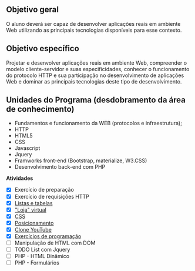 ## Objetivo geral
O aluno deverá ser capaz de desenvolver aplicações reais em ambiente Web utilizando as principais tecnologias disponíveis para esse contexto.

## Objetivo específico
Projetar e desenvolver aplicações reais em ambiente Web, compreender o modelo cliente-servidor e suas especificidades, conhecer o funcionamento do protocolo HTTP e sua participação no desenvolvimento de aplicações Web e dominar as principais tecnologias deste tipo de desenvolvimento.

## Unidades do Programa (desdobramento da área de conhecimento)
- Fundamentos e funcionamento da WEB (protocolos e infraestrutura);
- HTTP
- HTML5
- CSS
- Javascript
- Jquery
- Framworks front-end (Bootstrap, materialize, W3.CSS)
- Desenvolvimento back-end com PHP

**Atividades**

- [x] Exercício de preparação
- [x] Exercício de requisições HTTP
- [x] [Listas e tabelas](https://github.com/Salgado2004/TADS_UFPR_2_Semestre/tree/main/desenvolvimento%20web%20I/html-tables-assignment)
- [x] ["Loja" virtual](https://github.com/Salgado2004/TADS_UFPR_2_Semestre/tree/main/desenvolvimento%20web%20I/html-store-assignment)
- [x] [CSS](https://github.com/Salgado2004/TADS_UFPR_2_Semestre/tree/main/desenvolvimento%20web%20I/css-assignment)
- [x] [Posicionamento](https://github.com/Salgado2004/TADS_UFPR_2_Semestre/tree/main/desenvolvimento%20web%20I/css-position-assignment)
- [x] [Clone YouTube](https://github.com/Salgado2004/TADS_UFPR_2_Semestre/tree/main/desenvolvimento%20web%20I/youtube-clone-assignment)
- [x] [Exercícios de programação](https://github.com/Salgado2004/TADS_UFPR_2_Semestre/tree/main/desenvolvimento%20web%20I/js-assignment)
- [ ] Manipulação de HTML com DOM
- [ ] TODO List com Jquery
- [ ] PHP - HTML Dinâmico
- [ ] PHP - Formulários
